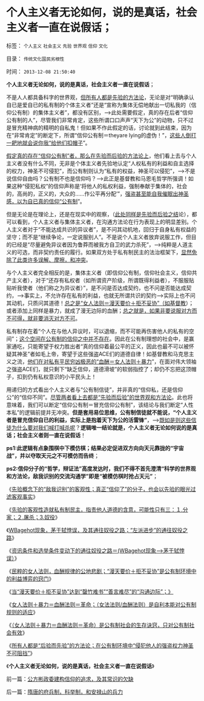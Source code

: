 # 个人主义者无论如何，说的是真话，社会主义者一直在说假话；

标签： `个人主义` `社会主义` `先验` `世界观` `信仰` `文化` 

目录： `传统文化国民劣根性`

时间： `2013-12-08 21:50:40`

**个人主义者无论如何，说的是真话，社会主义者一直在说假话**；

不是人人都具备科字的世界观，[但所有人都是先验的方法论](../../../2013/11/12/先验概念下的“敌我识别”的客观性，自由人怎么办？.md)，无论是对“明确承认自已是爱自已的私有制的个体主义者”还是“宣称为集体无偿地献出一切私我的（信仰公有制）的集体主义者”，都没有区别，——>此处需要假定，真的存在后者“信仰公有制的人”，尽管我们非常肯定，这些所谓口口声声“天下为公”的动物，只不过是冒充精神病的精明的自私鬼！但如果不作此假定的话，讨论就到此结束，因为在“非常肯定”的断定下，所谓“信仰公有制＝theyare lying的虚伪！”，[这些人倒打一耙地就会说你我“给他们扣帽子](../../../2011/7/19/不敢扣帽子的人，不会是民主人.md)”。

[假定真的存在“信仰公有制”者，那么在先验而后验的方法论上](../../../2013/10/19/在所有命题被讨论前，都要首先重温科学的世界观.md)，他们看上去与个人主义者没有什么不同，无非是个体主义者先验地认定“人权私有的利益和自主选择的权力，神圣不可侵犯”，而公有制则认为“私有的权益，神圣可以侵犯”，——>不是说信仰自由吗？公有制不也是信仰吗？——>此正是基督教和马恩毛哲学所强调！如果这种“侵犯私权”的信仰声称是‘将他人的私权利益，强制奉献于集体的，社会的，高尚的，正义的，大众的……作公平再分配’”，[强盗甚至能自我催眠出神圣感，以为自已真的信仰“公有制](../../../2013/11/12/社会进化论先验视角下的信仰痴迷，及民族主义，爱国主义，及其他.md)”。

但是无论是在理论上，还是在现实中的观察，（[此处同样是先验而后验之结](../../../2013/10/17/语文不是文学，以偏概全的作文教育中的细节理性主义.md)论），都可以看到，个人主义者与集体主义者，在沟通方法论在行为表现上的明显差别。个人主义者对于“不能达成共识的异议者”，是不问其动机地，回归于自身私有权益的坚守；而不是“继续争论，一定说服别人”。不是说个人主义者放弃说服工作，但目的已经是“尽量避免异议者因为鲁莽而被我方自卫的武力杀死”，——>纯粹是人道主义的可选，而非契约责任的履行。如果双方处于私有制民主的法治框架下，[显然免除了此类许多误解、摩擦，和冲突](../../../2013/5/22/自然秩序和“默认归公”的绝对的权力.md)。

与个人主义者完全相反的是，集体主义者（即信仰公有制，信仰社会主义，信仰共产主义者），对于“还存有私权者（如所谓资产阶级，所谓既得利益者），不服服贴贴听我使者（他们称之为异议者）”，是不问是否达成契约，也不问是否能达成契约，——>事实上，不允许存在私有的利益，也就无所谓共识的契约——>实际上也不问其动机，只质问其道德！[总之是“女人法则＝漫天要价＋拒不妥协”（如基督教](../../../2013/4/16/基督教是“立志改变他人信仰”的极端性质的宗教.md)）；或者添加上同样是暴力，就成了漫无边际的血酬；[总之就是，如果非要说服对方而不可得，就非要消灭对方不可](../../../2013/11/24/女人法则＋暴力＝血酬法则＝革命；传统文化阻截了中国的民主进程.md)。

私有制存在着“个人在与他人异议时，可以退缩，而不可能再伤害他人的私有的空间”；[这个空间在公有制的信仰之中并不存在](../../../2013/11/16/先验的客观性，令私有制民主成为进化论之最优化社会.md)。因此在公有制理想的社会中，是赢家通吃，只能寄望于权力胜出者“真的信仰着最公平的正义，因此也最不可以被怀疑其神圣”者如毛上帝，寄望于这些强盗ACE们的道德自律！如基督教和马克思主义之流，[他们在对私有平民穷凶极恶的“血酬＝女人法则＋暴力](../../../2013/11/20/女人法则的民粹血酬的“漫天要价＋拒不妥协”.md)”，在面对伟大领袖之强盗ACE们，就只剩下“缺乏信仰，道德滑坡”的软弱指控了；却仍不忘把这顶帽子，扣到仍有私权意识的小平民头上！

用递归的方式看出个人主义者与“公有制信徒”，并非真的“信仰私，还是信仰公”的“信仰不同”。[尽管两者看上去都是“先验而后验”的世界观和方法论](../../../2013/11/10/理解先验的概念，才能理解科学的世界观和沟通的方法论；.md)。此也将意味着，我们可以断定“信仰公有制＝冒充信仰公有制”，该结论与我们断定“人性本私”的逻辑前提并无冲突。**但是套用易位思维，公有制信徒就不能说，“个人主义者是冒充信仰自已的利益，实际上是抱着天下为公的活雷锋”**，——>[既如是则这些信徒为什么要对我们喊打喊杀呢](../../../2013/4/3/木异于林未必秀，人民群众必欲毁之.md)？**逻辑唯一结论就是，个人主义者无论如何说的是真话；社会主义者则一直在说假话**！

**ps1:此逻辑有点象围棋中下模仿棋；结果必定促进双方向向天元靠拢的“宇宙战”，并以夺取天元之不可模仿而告终**；

**ps2:信仰分子的“哲学，辩证法”高度发达时，我们不得不首先澄清“科学的世界观和方法论，敌我识别的交流沟通学”即是“被模仿棋时抢占天元”**；

《[先验概念下的“敌我识别”的客观性；真正“信仰了”的分子，也会以先验的眼光过滤客观事实](../../../2013/11/12/先验概念下的“敌我识别”的客观性，自由人怎么办？.md)》

《[先验的客观性造就私有制民主，指责他人道德的含意，可能性只有三：１.分家；２.屠杀；3.奴役](../../../2013/11/16/先验的客观性，令私有制民主成为进化论之最优化社会.md)》

《[WBagehot现象，茅于轼悖误，及其通往奴役之路；“左派进步”的通往奴役之路](../../../2013/11/18/WBagehot现象，茅于轼悖误，及其通往奴役之路.md)》

《[资讯条件和选举条件变动下的通往奴役之路＝(WBagehot现象——>茅于轼悖误）](../../../2013/11/19/体制内外的民粹同声问“我的免费午餐在那里”.md)》

《[民粹的女人法则，血酬规律的公地悲剧；“漫天要价＋拒不妥协”是公有制环境中的利益博弈的窍门](../../../2013/11/20/女人法则的民粹血酬的“漫天要价＋拒不妥协”.md)》

《[当“漫天要价＋拒不妥协”达到“罄竹难书”“善言难尽”的“沟通边际”；》](../../../2013/11/21/当“漫天要价＋拒不妥协”达到“罄竹难书”“善言难尽”的“沟通边际”.md)

《[女人法则＋暴力＝血酬法则＝革命；（女法法则/血酬法则）是自利本能对公有制规则的适应](../../../2013/11/24/女人法则＋暴力＝血酬法则＝革命；传统文化阻截了中国的民主进程.md)》

《[（女人法则＋暴力＝血酬法则＝革命）是公有制社会的生存诀窍，只对公有制社会有效](../../../2013/12/3/民主社会，专门就是为了镇压（女人法则＋暴力＝血酬法则＝革命）.md)》

《[所有人都是“后验而先验”的方法论；在公有制环境中“侵犯他人的强盗权力神圣不可阻挡”](../../../2013/12/6/所有人都是“先验而后验”的方法论，公有制的强盗神圣论.md)》

《**个人主义者无论如何，说的是真话，社会主义者一直在说假话**》



前一篇：[公方彬政委建构信仰的追求，及其常识的欠缺](../../../2013/12/8/公方彬政委建构信仰的追求，及其常识的欠缺.md)

后一篇：[隋唐的府兵制，科举制，和安禄山的兵力](../../../2013/12/9/隋唐的府兵制，科举制，和安禄山的兵力.md)